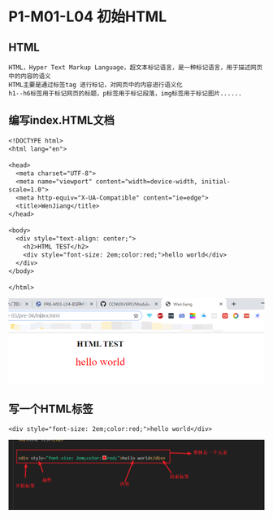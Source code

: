 # P1-M01-L04 初始HTML

## HTML
    HTML，Hyper Text Markup Language，超文本标记语言，是一种标记语言，用于描述网页中的内容的语义    
    HTML主要是通过标签tag 进行标记，对网页中的内容进行语义化     
    h1--h6标签用于标记网页的标题，p标签用于标记段落，img标签用于标记图片......

## 编写index.HTML文档
```
<!DOCTYPE html>
<html lang="en">

<head>
  <meta charset="UTF-8">
  <meta name="viewport" content="width=device-width, initial-scale=1.0">
  <meta http-equiv="X-UA-Compatible" content="ie=edge">
  <title>WenJiang</title>
</head>

<body>
  <div style="text-align: center;">
    <h2>HTML TEST</h2>
    <div style="font-size: 2em;color:red;">hello world</div>
  </div>
</body>

</html>
```

![](./pre-04/images/1.png)


## 写一个HTML标签
```
<div style="font-size: 2em;color:red;">hello world</div>
```
![](pre-04/images/2.png)